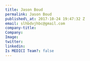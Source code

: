 ```yaml
---
title: Jason Boud
permalink: Jason Boud
published\_at: 2017-10-24 19:47:32 Z
email: slhbdvjhbc@gmail.com
company-title: 
Company: 
Image: 
twitter: 
linkedin: 
Is MEDICI Team?: false
---
```


